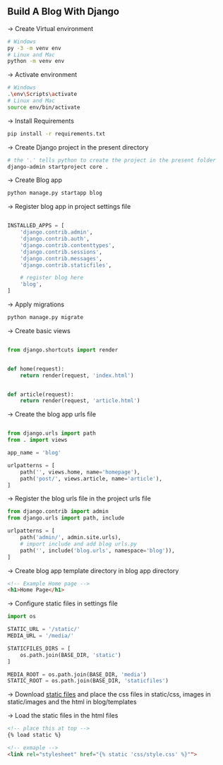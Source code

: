 ## Build A Blog With Django

-> Create Virtual environment
```bash
# Windows
py -3 -m venv env
# Linux and Mac
python -m venv env
```

-> Activate environment
```bash
# Windows
.\env\Scripts\activate
# Linux and Mac
source env/bin/activate
```

-> Install Requirements
```bash
pip install -r requirements.txt

```

-> Create Django project in the present directory
```bash
# the '.' tells python to create the project in the present folder
django-admin startproject core .

```

-> Create Blog app
```bash
python manage.py startapp blog

```

-> Register blog app in project settings file
```py

INSTALLED_APPS = [
    'django.contrib.admin',
    'django.contrib.auth',
    'django.contrib.contenttypes',
    'django.contrib.sessions',
    'django.contrib.messages',
    'django.contrib.staticfiles',

    # register blog here
    'blog',
]

```

-> Apply migrations
```bash
python manage.py migrate

```

-> Create basic views
```py

from django.shortcuts import render


def home(request):
    return render(request, 'index.html')


def article(request):
    return render(request, 'article.html')

```

-> Create the blog app urls file
```py

from django.urls import path
from . import views

app_name = 'blog'

urlpatterns = [
    path('', views.home, name='homepage'),
    path('post/', views.article, name='article'),
]

```

-> Register the blog urls file in the project urls file
```py
from django.contrib import admin
from django.urls import path, include

urlpatterns = [
    path('admin/', admin.site.urls),
    # import include and add blog urls.py
    path('', include('blog.urls', namespace='blog')),
]
```

-> Create blog app template directory in blog app directory
```html
<!-- Example Home page -->
<h1>Home Page</h1>
```

-> Configure static files in settings file
```py
import os

STATIC_URL = '/static/'
MEDIA_URL = '/media/'

STATICFILES_DIRS = [
    os.path.join(BASE_DIR, 'static')
]

MEDIA_ROOT = os.path.join(BASE_DIR, 'media')
STATIC_ROOT = os.path.join(BASE_DIR, 'staticfiles')

```


-> Download [static files](link) and place the css files in static/css, images in static/images and the html in blog/templates

-> Load the static files in the html files
```html
<!-- place this at top -->
{% load static %}

<!-- exmaple -->
<link rel="stylesheet" href="{% static 'css/style.css' %}"">
```